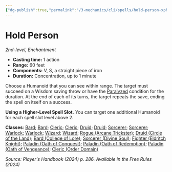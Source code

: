 ```yaml
---
{"dg-publish":true,"permalink":"/3-mechanics/cli/spells/hold-person-xphb/","tags":["ttrpg-cli/compendium/src/5e/xphb","ttrpg-cli/spell/class/bard","ttrpg-cli/spell/class/cleric","ttrpg-cli/spell/class/druid","ttrpg-cli/spell/class/sorcerer","ttrpg-cli/spell/class/warlock","ttrpg-cli/spell/class/wizard","ttrpg-cli/spell/level/2nd-level","ttrpg-cli/spell/school/enchantment","ttrpg-cli/spell/subclass/arcane-trickster","ttrpg-cli/spell/subclass/circle-of-the-land","ttrpg-cli/spell/subclass/college-of-lore","ttrpg-cli/spell/subclass/divine-soul","ttrpg-cli/spell/subclass/eldritch-knight","ttrpg-cli/spell/subclass/oath-of-conquest","ttrpg-cli/spell/subclass/oath-of-redemption","ttrpg-cli/spell/subclass/oath-of-vengeance","ttrpg-cli/spell/subclass/order-domain"],"created":"2025-03-01T17:25:24.619-05:00","updated":"2025-03-25T22:27:48.480-04:00"}
---
```


# Hold Person
*2nd-level, Enchantment*  


- **Casting time:** 1 action
- **Range:** 60 feet
- **Components:** V, S, a straight piece of iron
- **Duration:** Concentration, up to 1 minute

Choose a Humanoid that you can see within range. The target must succeed on a Wisdom saving throw or have the [Paralyzed](3-Mechanics/CLI/rules/conditions.md#Paralyzed) condition for the duration. At the end of each of its turns, the target repeats the save, ending the spell on itself on a success.

**Using a Higher-Level Spell Slot.** You can target one additional Humanoid for each spell slot level above 2.

**Classes**: [Bard](list-spells-classes-bard); [Bard](list-spells-classes-bard); [Cleric](list-spells-classes-cleric); [Cleric](list-spells-classes-cleric); [Druid](list-spells-classes-druid); [Druid](list-spells-classes-druid); [Sorcerer](list-spells-classes-sorcerer); [Sorcerer](list-spells-classes-sorcerer); [Warlock](list-spells-classes-warlock); [Warlock](list-spells-classes-warlock); [Wizard](list-spells-classes-wizard); [Wizard](list-spells-classes-wizard); [Rogue (Arcane Trickster)](list-spells-classes-rogue-xphb-arcane-trickster-xphb); [Druid (Circle of the Land)](list-spells-classes-druid-xphb-circle-of-the-land-xphb); [Bard (College of Lore)](list-spells-classes-bard-xphb-college-of-lore-xphb); [Sorcerer (Divine Soul)](list-spells-classes-sorcerer-xphb-divine-soul-xge); [Fighter (Eldritch Knight)](list-spells-classes-fighter-xphb-eldritch-knight-xphb); [Paladin (Oath of Conquest)](list-spells-classes-paladin-xphb-oath-of-conquest-xge); [Paladin (Oath of Redemption)](list-spells-classes-paladin-xphb-oath-of-redemption-xge); [Paladin (Oath of Vengeance)](list-spells-classes-paladin-xphb-oath-of-vengeance-xphb); [Cleric (Order Domain)](list-spells-classes-cleric-xphb-order-domain-tce)

*Source: Player's Handbook (2024) p. 286. Available in the Free Rules (2024)*